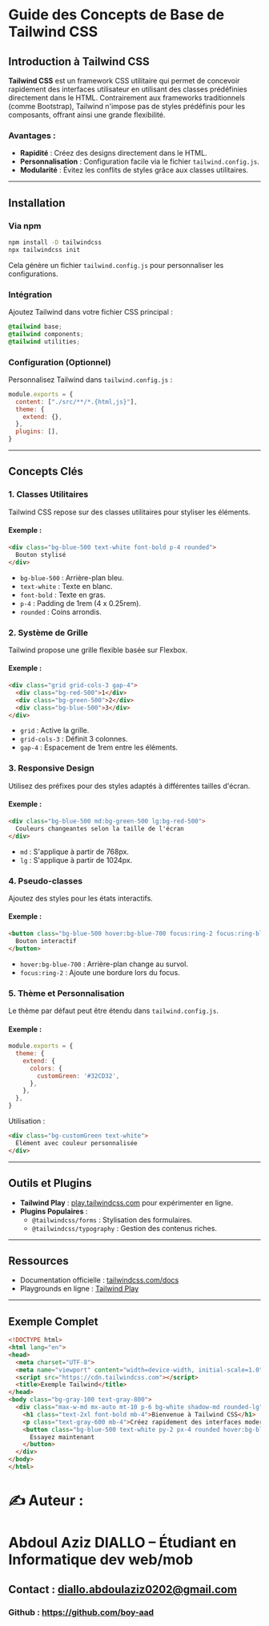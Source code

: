 # Guide des Concepts de Base de Tailwind CSS

## Introduction à Tailwind CSS

**Tailwind CSS** est un framework CSS utilitaire qui permet de concevoir rapidement des interfaces utilisateur en utilisant des classes prédéfinies directement dans le HTML. Contrairement aux frameworks traditionnels (comme Bootstrap), Tailwind n'impose pas de styles prédéfinis pour les composants, offrant ainsi une grande flexibilité.

### Avantages :
- **Rapidité** : Créez des designs directement dans le HTML.
- **Personnalisation** : Configuration facile via le fichier `tailwind.config.js`.
- **Modularité** : Évitez les conflits de styles grâce aux classes utilitaires.

---

## Installation

### Via npm
```bash
npm install -D tailwindcss
npx tailwindcss init
```
Cela génère un fichier `tailwind.config.js` pour personnaliser les configurations.

### Intégration
Ajoutez Tailwind dans votre fichier CSS principal :
```css
@tailwind base;
@tailwind components;
@tailwind utilities;
```

### Configuration (Optionnel)
Personnalisez Tailwind dans `tailwind.config.js` :
```javascript
module.exports = {
  content: ["./src/**/*.{html,js}"],
  theme: {
    extend: {},
  },
  plugins: [],
}
```

---

## Concepts Clés

### 1. Classes Utilitaires
Tailwind CSS repose sur des classes utilitaires pour styliser les éléments.

#### Exemple :
```html
<div class="bg-blue-500 text-white font-bold p-4 rounded">
  Bouton stylisé
</div>
```
- `bg-blue-500` : Arrière-plan bleu.
- `text-white` : Texte en blanc.
- `font-bold` : Texte en gras.
- `p-4` : Padding de 1rem (4 x 0.25rem).
- `rounded` : Coins arrondis.

### 2. Système de Grille
Tailwind propose une grille flexible basée sur Flexbox.

#### Exemple :
```html
<div class="grid grid-cols-3 gap-4">
  <div class="bg-red-500">1</div>
  <div class="bg-green-500">2</div>
  <div class="bg-blue-500">3</div>
</div>
```
- `grid` : Active la grille.
- `grid-cols-3` : Définit 3 colonnes.
- `gap-4` : Espacement de 1rem entre les éléments.

### 3. Responsive Design
Utilisez des préfixes pour des styles adaptés à différentes tailles d'écran.

#### Exemple :
```html
<div class="bg-blue-500 md:bg-green-500 lg:bg-red-500">
  Couleurs changeantes selon la taille de l'écran
</div>
```
- `md` : S'applique à partir de 768px.
- `lg` : S'applique à partir de 1024px.

### 4. Pseudo-classes
Ajoutez des styles pour les états interactifs.

#### Exemple :
```html
<button class="bg-blue-500 hover:bg-blue-700 focus:ring-2 focus:ring-blue-300">
  Bouton interactif
</button>
```
- `hover:bg-blue-700` : Arrière-plan change au survol.
- `focus:ring-2` : Ajoute une bordure lors du focus.

### 5. Thème et Personnalisation
Le thème par défaut peut être étendu dans `tailwind.config.js`.

#### Exemple :
```javascript
module.exports = {
  theme: {
    extend: {
      colors: {
        customGreen: '#32CD32',
      },
    },
  },
}
```
Utilisation :
```html
<div class="bg-customGreen text-white">
  Élément avec couleur personnalisée
</div>
```

---

## Outils et Plugins
- **Tailwind Play** : [play.tailwindcss.com](https://play.tailwindcss.com) pour expérimenter en ligne.
- **Plugins Populaires** :
  - `@tailwindcss/forms` : Stylisation des formulaires.
  - `@tailwindcss/typography` : Gestion des contenus riches.

---

## Ressources
- Documentation officielle : [tailwindcss.com/docs](https://tailwindcss.com/docs)
- Playgrounds en ligne : [Tailwind Play](https://play.tailwindcss.com)

---

## Exemple Complet
```html
<!DOCTYPE html>
<html lang="en">
<head>
  <meta charset="UTF-8">
  <meta name="viewport" content="width=device-width, initial-scale=1.0">
  <script src="https://cdn.tailwindcss.com"></script>
  <title>Exemple Tailwind</title>
</head>
<body class="bg-gray-100 text-gray-800">
  <div class="max-w-md mx-auto mt-10 p-6 bg-white shadow-md rounded-lg">
    <h1 class="text-2xl font-bold mb-4">Bienvenue à Tailwind CSS</h1>
    <p class="text-gray-600 mb-4">Créez rapidement des interfaces modernes et responsives.</p>
    <button class="bg-blue-500 text-white py-2 px-4 rounded hover:bg-blue-700">
      Essayez maintenant
    </button>
  </div>
</body>
</html>
```
# ✍️ Auteur : 

# Abdoul Aziz DIALLO – Étudiant en Informatique dev web/mob
## Contact : diallo.abdoulaziz0202@gmail.com
### Github : https://github.com/boy-aad
